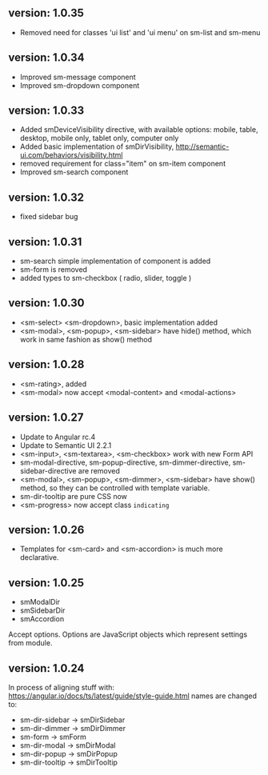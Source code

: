## version: 1.0.35

- Removed need for classes 'ui list' and 'ui menu' on sm-list and sm-menu

## version: 1.0.34

- Improved sm-message component
- Improved sm-dropdown component

## version: 1.0.33

- Added smDeviceVisibility directive, with available options: mobile, table, desktop, mobile only, tablet only, computer only
- Added basic implementation of smDirVisibility, http://semantic-ui.com/behaviors/visibility.html
- removed requirement for class="item" on sm-item component
- Improved sm-search component

## version: 1.0.32

- fixed sidebar bug

## version: 1.0.31

- sm-search simple implementation of component is added
- sm-form is removed
- added types to sm-checkbox ( radio, slider, toggle )

## version: 1.0.30

- &lt;sm-select> &lt;sm-dropdown>, basic implementation added
- &lt;sm-modal>, &lt;sm-popup>, &lt;sm-sidebar> have hide() method, which work in same fashion as show() method

## version: 1.0.28

- &lt;sm-rating>, added
- &lt;sm-modal> now accept &lt;modal-content> and &lt;modal-actions>

## version: 1.0.27

- Update to Angular rc.4
- Update to Semantic UI 2.2.1
- &lt;sm-input>, &lt;sm-textarea>, &lt;sm-checkbox> work with new Form API
- sm-modal-directive, sm-popup-directive, sm-dimmer-directive, sm-sidebar-directive are removed
- &lt;sm-modal>, &lt;sm-popup>, &lt;sm-dimmer>, &lt;sm-sidebar> have show() method, so they can be controlled with template variable.
- sm-dir-tooltip are pure CSS now
- &lt;sm-progress> now accept class ```indicating```

## version: 1.0.26

- Templates for &lt;sm-card> and &lt;sm-accordion> is much more declarative.

## version: 1.0.25

- smModalDir
- smSidebarDir
- smAccordion

Accept options. Options are JavaScript objects which represent settings from module.

## version: 1.0.24

In process of aligning stuff with: https://angular.io/docs/ts/latest/guide/style-guide.html names are changed to:

- sm-dir-sidebar -> smDirSidebar
- sm-dir-dimmer -> smDirDimmer
- sm-form -> smForm
- sm-dir-modal -> smDirModal
- sm-dir-popup -> smDirPopup
- sm-dir-tooltip -> smDirTooltip